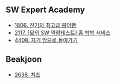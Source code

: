 ## SW Expert Academy
+ [1806. 진기의 최고급 붕어빵](https://github.com/hellozin/hello-job/blob/master/CodingTest/Solved/SW_Expert_Academy_1860.java)
+ [2117. [모의 SW 역량테스트] 홈 방범 서비스](https://github.com/hellozin/hello-job/blob/master/CodingTest/Solved/SW_Expert_Academy_2117.java)
+ [4408. 자기 방으로 돌아가기](https://github.com/hellozin/hello-job/blob/master/CodingTest/Solved/SW_Expert_Academy_4408.java)
## Beakjoon
+ [2638. 치즈](https://github.com/hellozin/hello-job/blob/master/CodingTest/Solved/BaekJoon_2638.java)
